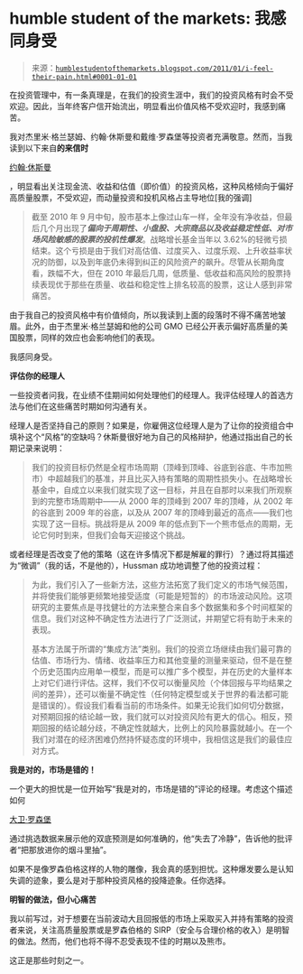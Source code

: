 <!--yml

分类：未分类

日期：2024-05-18 04:27:21

-->

# humble student of the markets: 我感同身受

> 来源：[`humblestudentofthemarkets.blogspot.com/2011/01/i-feel-their-pain.html#0001-01-01`](https://humblestudentofthemarkets.blogspot.com/2011/01/i-feel-their-pain.html#0001-01-01)

在投资管理中，有一条真理是，在我们的投资生涯中，我们的投资风格有时会不受欢迎。因此，当年终客户信开始流出，明显看出价值风格不受欢迎时，我感到痛苦。

我对杰里米·格兰瑟姆、约翰·休斯曼和戴维·罗森堡等投资者充满敬意。然而，当我读到以下来自**的来信时**

[约翰·休斯曼](http://www.hussmanfunds.com/wmc/wmc110103.htm)

，明显看出关注现金流、收益和估值（即价值）的投资风格，这种风格倾向于偏好高质量股票，不受欢迎，而动量投资和投机风格占主导地位[我的强调]

> 截至 2010 年 9 月中旬，股市基本上像过山车一样，全年没有净收益，但最后几个月出现了***偏向于周期性、小盘股、大宗商品以及收益稳定性低、对市场风险敏感的股票的投机性爆发***。战略增长基金当年以 3.62%的轻微亏损结束。这个亏损是由于我们对高估值、过度买入、过度乐观、上升收益率状况的防御，以及到年底仍未得到纠正的风险资产的飙升。尽管从长期角度看，跌幅不大，但在 2010 年最后几周，低质量、低收益和高风险的股票持续表现优于那些在质量、收益和稳定性上排名较高的股票，这让人感到非常痛苦。

由于我自己的投资风格中有价值倾向，所以我读到上面的段落时不得不痛苦地皱眉。此外，由于杰里米·格兰瑟姆和他的公司 GMO 已经公开表示偏好高质量的美国股票，同样的效应也会影响他们的表现。

我感同身受。

**评估你的经理人**

一些投资者问我，在业绩不佳期间如何处理他们的经理人。我评估经理人的首选方法与他们在这些痛苦时期如何沟通有关。

经理人是否坚持自己的原则？如果是，你雇佣这位经理人是为了让你的投资组合中填补这个“风格”的空缺吗？休斯曼很好地为自己的风格辩护，他通过指出自己的长期记录来说明：

> 我们的投资目标仍然是全程市场周期（顶峰到顶峰、谷底到谷底、牛市加熊市）中超越我们的基准，并且比买入持有策略的周期性损失小。在战略增长基金中，自成立以来我们就实现了这一目标，并且在自那时以来我们所观察到的完整市场周期中——从 2000 年的顶峰到 2007 年的顶峰，从 2002 年的谷底到 2009 年的谷底，以及从 2007 年的顶峰到最近的高点——我们也实现了这一目标。挑战将是从 2009 年的低点到下一个熊市低点的周期，无论它何时到来，但我们会每天迎接这个挑战。

或者经理是否改变了他的策略（这在许多情况下都是解雇的罪行）？通过将其描述为“微调”（我的话，不是他的），Hussman 成功地调整了他的投资过程：

> 为此，我们引入了一些新方法，这些方法拓宽了我们定义的市场气候范围，并将使我们能够更频繁地接受适度（可能是短暂的）的市场波动风险。这项研究的主要焦点是寻找健壮的方法来整合来自多个数据集和多个时间框架的信息。我们对这种不确定性方法进行了广泛测试，并期望它将有助于未来的表现。
> 
> 基本方法属于所谓的“集成方法”类别。我们的投资立场继续由我们最可靠的估值、市场行为、情绪、收益率压力和其他变量的测量来驱动，但不是在整个历史范围内应用单一模型，而是可以推广多个模型，并在历史的大量样本上对它们进行评估。这样，我们不仅可以衡量风险（个体回报与平均结果之间的差异），还可以衡量不确定性（任何特定模型或关于世界的看法都可能是错误的）。假设我们看看当前的市场条件。如果无论我们如何切分数据，对预期回报的结论越一致，我们就可以对投资风险有更大的信心。相反，预期回报的结论越分歧，不确定性就越大，比例上的风险暴露就越小。在一个我们对潜在的经济困难仍然持怀疑态度的环境中，我相信这是我们的最佳应对方式。

**我是对的，市场是错的！**

一个更大的担忧是一位开始写“我是对的，市场是错的”评论的经理。考虑这个描述如何

[大卫·罗森堡](http://www.businessinsider.com/david-rosenberg-rant-2011-1)

通过挑选数据来展示他的双底预测是如何准确的，他“失去了冷静”，告诉他的批评者“把那放进你的烟斗里抽”。

如果不是像罗森伯格这样的人物的雕像，我会真的感到担忧。这种爆发要么是认知失调的迹象，要么是对于那种投资风格的投降迹象。任你选择。

**明智的做法，但小心痛苦**

我以前写过，对于想要在当前波动大且回报低的市场上采取买入并持有策略的投资者来说，关注高质量股票或是罗森伯格的 SIRP（安全与合理价格的收入）是明智的做法。然而，他们也将不得不忍受表现不佳的时期以及熊市。

这正是那些时刻之一。
